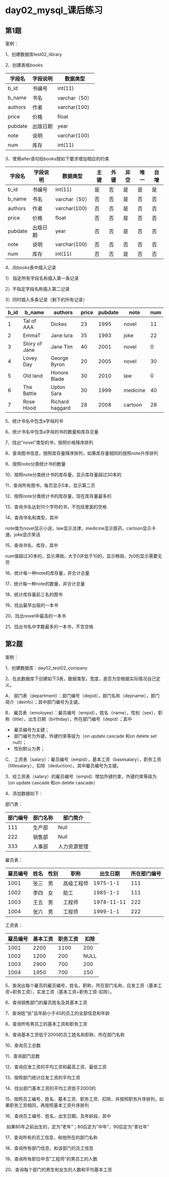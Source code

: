 # day02_mysql_课后练习

## 第1题

案例：

1、创建数据库test02_library

2、创建表格books

| 字段名  | 字段说明 | 数据类型      |
| ------- | -------- | ------------- |
| b_id    | 书编号   | int(11)       |
| b_name  | 书名     | varchar（50） |
| authors | 作者     | varchar(100)  |
| price   | 价格     | float         |
| pubdate | 出版日期 | year          |
| note    | 说明     | varchar(100)  |
| num     | 库存     | int(11)       |

3、使用alter语句给books按如下要求增加相应的约束

| 字段名  | 字段说明 | 数据类型      | 主键 | 外键 | 非空 | 唯一 | 自增 |
| ------- | -------- | ------------- | ---- | ---- | ---- | ---- | ---- |
| b_id    | 书编号   | int(11)       | 是   | 否   | 是   | 是   | 是   |
| b_name  | 书名     | varchar（50） | 否   | 否   | 是   | 否   | 否   |
| authors | 作者     | varchar(100)  | 否   | 否   | 是   | 否   | 否   |
| price   | 价格     | float         | 否   | 否   | 是   | 否   | 否   |
| pubdate | 出版日期 | year          | 否   | 否   | 是   | 否   | 否   |
| note    | 说明     | varchar(100)  | 否   | 否   | 否   | 否   | 否   |
| num     | 库存     | int(11)       | 否   | 否   | 是   | 否   | 否   |

4、向books表中插入记录

1） 指定所有字段名称插入第一条记录

2）不指定字段名称插入第二记录

3）同时插入多条记录（剩下的所有记录）

| b_id | b_name        | authors         | price | pubdate | note     | num  |
| ---- | ------------- | --------------- | ----- | ------- | -------- | ---- |
| 1    | Tal of AAA    | Dickes          | 23    | 1995    | novel    | 11   |
| 2    | EmmaT         | Jane lura       | 35    | 1993    | joke     | 22   |
| 3    | Story of Jane | Jane Tim        | 40    | 2001    | novel    | 0    |
| 4    | Lovey Day     | George Byron    | 20    | 2005    | novel    | 30   |
| 5    | Old land      | Honore Blade    | 30    | 2010    | law      | 0    |
| 6    | The Battle    | Upton Sara      | 30    | 1999    | medicine | 40   |
| 7    | Rose Hood     | Richard haggard | 28    | 2008    | cartoon  | 28   |

5、统计书名中包含a字母的书

6、统计书名中包含a字母的书的数量和库存总量

7、找出“novel”类型的书，按照价格降序排列

8、查询图书信息，按照库存量降序排列，如果库存量相同的按照note升序排列

9、按照note分类统计书的数量

10、按照note分类统计书的库存量，显示库存量超过30本的

11、查询所有图书，每页显示5本，显示第二页

12、按照note分类统计书的库存量，现在库存量最多的

13、查询书名达到10个字符的书，不包括里面的空格

14、查询书名和类型，其中

​	note值为novel显示小说，law显示法律，medicine显示医药，cartoon显示卡通，joke显示笑话

15、查询书名、库存，其中

​	num值超过30本的，显示滞销，大于0并低于10的，显示畅销，为0的显示需要无货

16、统计每一种note的库存量，并合计总量

17、统计每一种note的数量，并合计总量

18、统计库存量前三名的图书

19、找出最早出版的一本书

20、找出novel中最高的一本书

21、找出书名中字数最多的一本书，不含空格



## 第2题

案例：

1、创建数据库：day02_test02_company

2、在此数据库下创建如下3表，数据类型，宽度，是否为空根据实际情况自己定义。

A． 部门表（department）：部门编号（depid），部门名称（depname），部门简介（deinfo）；其中部门编号为主键。

B． 雇员表（emoloyee）：雇员编号（empid），姓名（name），性别（sex），职称（title），出生日期（birthday），所在部门编号（depid）；其中

* ​	雇员编号为主键；
* ​	部门编号为外键，外键约束等级为（on update cascade 和on delete set null）；
* ​	性别默认为男；

C． 工资表（salary）：雇员编号（empid），基本工资（basesalary），职务工资（titlesalary），扣除（deduction）。其中雇员编号为主键。

3、给工资表（salary）的雇员编号（empid）增加外键约束，外键约束等级为（on update cascade 和on delete cascade）

4、添加数据如下：

部门表：

| 部门编号 | 部门名称 | 部门简介     |
| -------- | -------- | ------------ |
| 111      | 生产部   | Null         |
| 222      | 销售部   | Null         |
| 333      | 人事部   | 人力资源管理 |

 雇员表：

| 雇员编号 | 姓名 | 性别 | 职称       | 出生日期   | 所在部门编号 |
| -------- | ---- | ---- | ---------- | ---------- | ------------ |
| 1001     | 张三 | 男   | 高级工程师 | 1975-1-1   | 111          |
| 1002     | 李四 | 女   | 助工       | 1985-1-1   | 111          |
| 1003     | 王五 | 男   | 工程师     | 1978-11-11 | 222          |
| 1004     | 张六 | 男   | 工程师     | 1999-1-1   | 222          |

 工资表：

| 雇员编号 | 基本工资 | 职务工资 | 扣除 |
| -------- | -------- | -------- | ---- |
| 1001     | 2200     | 1100     | 200  |
| 1002     | 1200     | 200      | NULL |
| 1003     | 2900     | 700      | 200  |
| 1004     | 1950     | 700      | 150  |

5、查询出每个雇员的雇员编号，姓名，职称，所在部门名称，应发工资（基本工资+职务工资），实发工资（基本工资+职务工资-扣除）。

6、查询销售部门的雇员姓名及其基本工资

7、查询姓“张”且年龄小于40的员工的全部信息和年龄

8、查询所有男员工的基本工资和职务工资

9、查询基本工资低于2000的员工姓名和职称、所在部门名称

10、查询员工总数

11、查询部门总数

12、查询应发工资的平均工资和最高工资、最低工资

13、按照部门统计应发工资的平均工资

14、找出部门基本工资的平均工资低于2000的

15、按照员工编号、姓名、基本工资、职务工资、扣除，并按照职务升序排列，如果职务工资相同，再按照基本工资升序排列

16、查询员工编号、姓名，出生日期，及年龄段，其中

​	如果80年之前出生的，定为”老年“；80后定为”中年“，90后定为”青壮年“

17、查询所有的员工信息，和他所在的部门名称

18、查询所有部门信息，和该部门的员工信息

19、查询所有职位中含“工程师”的男员工的人数

20、查询每个部门的男生和女生的人数和平均基本工资